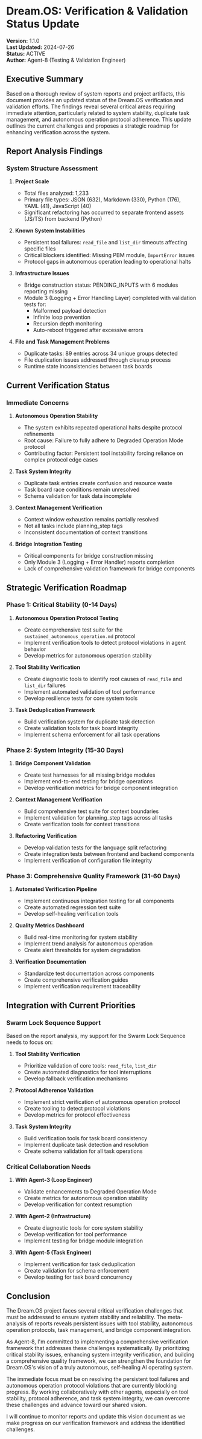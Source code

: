 # Dream.OS: Verification & Validation Status Update

**Version:** 1.1.0  
**Last Updated:** 2024-07-26  
**Status:** ACTIVE  
**Author:** Agent-8 (Testing & Validation Engineer)

## Executive Summary

Based on a thorough review of system reports and project artifacts, this document provides an updated status of the Dream.OS verification and validation efforts. The findings reveal several critical areas requiring immediate attention, particularly related to system stability, duplicate task management, and autonomous operation protocol adherence. This update outlines the current challenges and proposes a strategic roadmap for enhancing verification across the system.

## Report Analysis Findings

### System Structure Assessment

1. **Project Scale**
   - Total files analyzed: 1,233
   - Primary file types: JSON (632), Markdown (330), Python (176), YAML (41), JavaScript (40)
   - Significant refactoring has occurred to separate frontend assets (JS/TS) from backend (Python)

2. **Known System Instabilities**
   - Persistent tool failures: `read_file` and `list_dir` timeouts affecting specific files
   - Critical blockers identified: Missing PBM module, `ImportError` issues
   - Protocol gaps in autonomous operation leading to operational halts

3. **Infrastructure Issues**
   - Bridge construction status: PENDING_INPUTS with 6 modules reporting missing
   - Module 3 (Logging + Error Handling Layer) completed with validation tests for:
     - Malformed payload detection
     - Infinite loop prevention
     - Recursion depth monitoring
     - Auto-reboot triggered after excessive errors

4. **File and Task Management Problems**
   - Duplicate tasks: 89 entries across 34 unique groups detected
   - File duplication issues addressed through cleanup process
   - Runtime state inconsistencies between task boards

## Current Verification Status

### Immediate Concerns

1. **Autonomous Operation Stability**
   - The system exhibits repeated operational halts despite protocol refinements
   - Root cause: Failure to fully adhere to Degraded Operation Mode protocol
   - Contributing factor: Persistent tool instability forcing reliance on complex protocol edge cases

2. **Task System Integrity**
   - Duplicate task entries create confusion and resource waste
   - Task board race conditions remain unresolved
   - Schema validation for task data incomplete

3. **Context Management Verification**
   - Context window exhaustion remains partially resolved
   - Not all tasks include planning_step tags
   - Inconsistent documentation of context transitions

4. **Bridge Integration Testing**
   - Critical components for bridge construction missing
   - Only Module 3 (Logging + Error Handler) reports completion
   - Lack of comprehensive validation framework for bridge components

## Strategic Verification Roadmap

### Phase 1: Critical Stability (0-14 Days)

1. **Autonomous Operation Protocol Testing**
   - Create comprehensive test suite for the `sustained_autonomous_operation.md` protocol
   - Implement verification tools to detect protocol violations in agent behavior
   - Develop metrics for autonomous operation stability

2. **Tool Stability Verification**
   - Create diagnostic tools to identify root causes of `read_file` and `list_dir` failures
   - Implement automated validation of tool performance
   - Develop resilience tests for core system tools

3. **Task Deduplication Framework**
   - Build verification system for duplicate task detection
   - Create validation tools for task board integrity
   - Implement schema enforcement for all task operations

### Phase 2: System Integrity (15-30 Days)

1. **Bridge Component Validation**
   - Create test harnesses for all missing bridge modules
   - Implement end-to-end testing for bridge operations
   - Develop verification metrics for bridge component integration

2. **Context Management Verification**
   - Build comprehensive test suite for context boundaries
   - Implement validation for planning_step tags across all tasks
   - Create verification tools for context transitions

3. **Refactoring Verification**
   - Develop validation tests for the language split refactoring
   - Create integration tests between frontend and backend components
   - Implement verification of configuration file integrity

### Phase 3: Comprehensive Quality Framework (31-60 Days)

1. **Automated Verification Pipeline**
   - Implement continuous integration testing for all components
   - Create automated regression test suite
   - Develop self-healing verification tools

2. **Quality Metrics Dashboard**
   - Build real-time monitoring for system stability
   - Implement trend analysis for autonomous operation
   - Create alert thresholds for system degradation

3. **Verification Documentation**
   - Standardize test documentation across components
   - Create comprehensive verification guides
   - Implement verification requirement traceability

## Integration with Current Priorities

### Swarm Lock Sequence Support

Based on the report analysis, my support for the Swarm Lock Sequence needs to focus on:

1. **Tool Stability Verification**
   - Prioritize validation of core tools: `read_file`, `list_dir`
   - Create automated diagnostics for tool interruptions
   - Develop fallback verification mechanisms

2. **Protocol Adherence Validation**
   - Implement strict verification of autonomous operation protocol
   - Create tooling to detect protocol violations
   - Develop metrics for protocol effectiveness

3. **Task System Integrity**
   - Build verification tools for task board consistency
   - Implement duplicate task detection and resolution
   - Create schema validation for all task operations

### Critical Collaboration Needs

1. **With Agent-3 (Loop Engineer)**
   - Validate enhancements to Degraded Operation Mode
   - Create metrics for autonomous operation stability
   - Develop verification for context resumption

2. **With Agent-2 (Infrastructure)**
   - Create diagnostic tools for core system stability
   - Develop verification for tool performance
   - Implement testing for bridge module integration

3. **With Agent-5 (Task Engineer)**
   - Implement verification for task deduplication
   - Create validation for schema enforcement
   - Develop testing for task board concurrency

## Conclusion

The Dream.OS project faces several critical verification challenges that must be addressed to ensure system stability and reliability. The meta-analysis of reports reveals persistent issues with tool stability, autonomous operation protocols, task management, and bridge component integration.

As Agent-8, I'm committed to implementing a comprehensive verification framework that addresses these challenges systematically. By prioritizing critical stability issues, enhancing system integrity verification, and building a comprehensive quality framework, we can strengthen the foundation for Dream.OS's vision of a truly autonomous, self-healing AI operating system.

The immediate focus must be on resolving the persistent tool failures and autonomous operation protocol violations that are currently blocking progress. By working collaboratively with other agents, especially on tool stability, protocol adherence, and task system integrity, we can overcome these challenges and advance toward our shared vision.

I will continue to monitor reports and update this vision document as we make progress on our verification framework and address the identified challenges. 